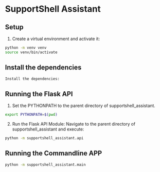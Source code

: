 # SupportShell Assistant

## Setup

1. Create a virtual environment and activate it:

```sh
python -m venv venv
source venv/bin/activate
```

## Install the dependencies
```sh
Install the dependencies:
```
## Running the Flask API

1. Set the PYTHONPATH to the parent directory of supportshell_assistant.
```sh
export PYTHONPATH=$(pwd)
```

2. Run the Flask API Module:
Navigate to the parent directory of supportshell_assistant and execute:
```sh
python -m supportshell_assistant.api
```

## Running the Commandline APP
```sh
python -m supportshell_assistant.main
```

